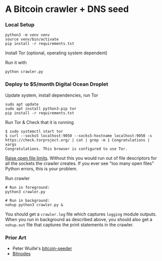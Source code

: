 # A Bitcoin crawler + DNS seed

### Local Setup

```shell
python3 -m venv venv
source venv/bin/activate
pip install -r requirements.txt
```

Install Tor (optional, operating system dependent)

Run it with

```
python crawler.py
```

### Deploy to $5/month Digital Ocean Droplet

Update system, install dependencies, run Tor

```
sudo apt update
sudo apt install python3-pip tor
pip install -r requirements.txt
```

Run Tor & Check that it is running
```
$ sudo systemctl start tor
$ curl --socks5 localhost:9050 --socks5-hostname localhost:9050 -s https://check.torproject.org/ | cat | grep -m 1 Congratulations | xargs
Congratulations. This browser is configured to use Tor.
```

[Raise open file limits](https://medium.com/@muhammadtriwibowo/set-permanently-ulimit-n-open-files-in-ubuntu-4d61064429a). Without this you would run out of file descriptors for all the sockets the crawler creates. If you ever see "too many open files" Python errors, this is your problem.


Run crawler

```
# Run in foreground:
python3 crawler.py

# Run in background:
nohup python3 crawler.py &
```

You should get a `crawler.log` file which captures `logging` module outputs. When you run in background as described above, you should also get a `nohup.out` file that captures the print statements in the crawler.


### Prior Art

- Peter Wuille's [bitcoin-seeder](https://github.com/sipa/bitcoin-seeder)
- [Bitnodes](https://github.com/ayeowch/bitnodes)

